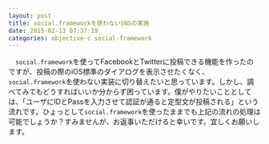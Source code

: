 ```yaml
---
layout: post
title: social.frameworkを使わないSNSの実装
date: 2015-02-13 07:37:19
categories: objective-c social-framework
---
```

<!-- {% raw %} -->
<p>　<code>social.framework</code>を使ってFacebookとTwitterに投稿できる機能を作ったのですが、投稿の際のiOS標準のダイアログを表示させたくなく、<code>social.framework</code>を使わない実装に切り替えたいと思っています。しかし、調べてみてもどうすればいいか分からず困っています。僕がやりたいこととしては、「ユーザにIDとPassを入力させて認証が通ると定型文が投稿される」という流れです。ひょっとして<code>social.framework</code>を使ったままでも上記の流れの処理は可能でしょうか？すみませんが、お返事いただけると幸いです。宜しくお願いします。</p>
<!-- {% endraw %} -->
